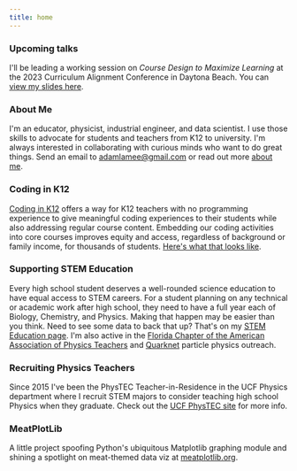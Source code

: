 ```yaml
---
title: home
---
```


### Upcoming talks  
I'll be leading a working session on *Course Design to Maximize Learning* at the 2023 Curriculum Alignment Conference in Daytona Beach. You can [view my slides here](https://docs.google.com/presentation/d/1p0dflX85-10PLgsbPuQOciwwEDP8KGyNQ1zWrke3CWc/edit?usp=sharing).  

### About Me  
I'm an educator, physicist, industrial engineer, and data scientist. I use those skills to advocate for students and teachers from K12 to university. I'm always interested in collaborating with curious minds who want to do great things. Send an email to adamlamee@gmail.com or read out more [about me](./about_me).  

### Coding in K12  
[Coding in K12](http://codingink12.org) offers a way for K12 teachers with no programming experience to give meaningful coding experiences to their students while also addressing regular course content. Embedding our coding activities into core courses improves equity and access, regardless of background or family income, for thousands of students. [Here's what that looks like](http://codingink12.org).  

### Supporting STEM Education  
Every high school student deserves a well-rounded science education to have equal access to STEM careers. For a student planning on any technical or academic work after high school, they need to have a full year each of Biology, Chemistry, and Physics. Making that happen may be easier than you think. Need to see some data to back that up? That's on my [STEM Education page](./stem_ed). I'm also active in the [Florida Chapter of the American Association of Physics Teachers](http://flaapt.us) and [Quarknet](https://quarknet.org/) particle physics outreach.  

### Recruiting Physics Teachers  
Since 2015 I've been the PhysTEC Teacher-in-Residence in the UCF Physics department where I recruit STEM majors to consider teaching high school Physics when they graduate. Check out the [UCF PhysTEC site](https://sciences.ucf.edu/physics/phystec/) for more info.  

### MeatPlotLib  
A little project spoofing Python's ubiquitous Matplotlib graphing module and shining a spotlight on meat-themed data viz at [meatplotlib.org](./meatplotlib).  
